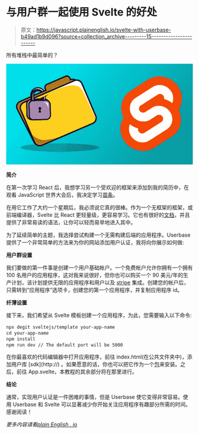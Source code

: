 # 与用户群一起使用 Svelte 的好处

> 原文：<https://javascript.plainenglish.io/svelte-with-userbase-b49ad1b9d096?source=collection_archive---------15----------------------->

所有堆栈中最简单的？

![](img/0deb508336463f373495153511069b4b.png)

**简介**

在第一次学习 React 后，我想学习另一个受欢迎的框架来添加到我的简历中，在观看 JavaScript 世界大会后，我决定学习[苗条](https://svelte.dev/)。

在用它工作了大约一个星期后，我必须说它真的很棒。作为一个无框架的框架，或前端编译器，Svelte 比 React 更轻量级，更容易学习。它也有很好的[文档](https://svelte.dev/examples)，并且提供了非常易读的语法，让你可以轻而易举地进入其中。

为了延续简单的主题，我选择尝试构建一个无需构建后端的应用程序。Userbase 提供了一个非常简单的方法来为你的网站添加用户认证，我将向你展示如何做:

**用户群设置**

我们要做的第一件事是创建一个用户基础帐户。一个免费帐户允许你拥有一个拥有 100 名用户的应用程序，这对我来说很好，但你也可以购买一个 90 美元/年的生产计划，该计划提供无限的应用程序和用户以及 [stripe](https://stripe.com/) 集成。创建您的帐户后，只需转到“应用程序”选项卡，创建您的第一个应用程序，并复制应用程序 id。

**纤薄设置**

接下来，我们希望从 Svelte 模板创建一个应用程序，为此，您需要输入以下命令:

```
npx degit sveltejs/template your-app-name
cd your-app-name
npm install
npm run dev // The default port will be 5000
```

在你最喜欢的代码编辑器中打开应用程序，前往 index.html(在公共文件夹中)，添加用户库 [sdk](http://<script type="text/javascript" src="https://sdk.userbase.com/2/userbase.js"></script>) 。如果愿意的话，你也可以把它作为一个[包](https://www.npmjs.com/package/userbase-js)来安装。之后，前往 App.svelte，本教程的其余部分将在那里进行。

**结论**

通常，实现用户认证是一件困难的事情，但是 Userbase 使它变得非常容易。使用 Userbase 和 Svelte 可以显著减少你开始关注应用程序有趣部分所需的时间。感谢阅读！

*更多内容请看*[*plain English . io*](http://plainenglish.io/)